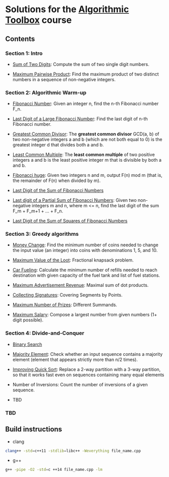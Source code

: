 
# Solutions for the [Algorithmic Toolbox](https://www.coursera.org/learn/algorithmic-toolbox) course

## Contents

### Section 1: Intro

* [Sum of Two Digits](https://github.com/olpotkin/ds_and_algos_modern_cpp/blob/master/algorithmic-toolbox/week1/1_sum_of_two_digits/APlusB.cpp):
   Compute the sum of two single digit numbers.

* [Maximum Pairwise Product](https://github.com/olpotkin/ds_and_algos_modern_cpp/blob/master/algorithmic-toolbox/week1/2_maximum_pairwise_product/max_pairwise_product.cpp):
   Find the maximum product of two distinct numbers in a sequence of non-negative integers.

### Section 2: Algorithmic Warm-up

* [Fibonacci Number](https://github.com/olpotkin/ds_and_algos_modern_cpp/blob/master/algorithmic-toolbox/week2/1_fibonacci_number/fibonacci.cpp):
   Given an integer n, find the n-th Fibonacci number F_n.

* [Last Digit of a Large Fibonacci Number](https://github.com/olpotkin/ds_and_algos_modern_cpp/blob/master/algorithmic-toolbox/week2/2_last_digit_of_fibonacci_number/fibonacci_last_digit.cpp):
   Find the last digit of n-th Fibonacci number.

* [Greatest Common Divisor](https://github.com/olpotkin/ds_and_algos_modern_cpp/blob/master/algorithmic-toolbox/week2/3_greatest_common_divisor/gcd.cpp):
   The **greatest common divisor** GCD(a, b) of two non-negative integers a and b (which are not both equal to 0) is the greatest integer d that divides both a and b.

* [Least Common Multiple](https://github.com/olpotkin/ds_and_algos_modern_cpp/blob/master/algorithmic-toolbox/week2/4_least_common_multiple/lcm.cpp):
   The **least common multiple** of two positive integers a and b is the least positive integer m that is divisible by both a and b.

* [Fibonacci huge](https://github.com/olpotkin/ds_and_algos_modern_cpp/blob/master/algorithmic-toolbox/week2/5_fibonacci_number_again/fibonacci_huge.cpp):
   Given two integers n and m, output F(n) mod m (that is, the remainder of F(n) when divided by m).

* [Last Digit of the Sum of Fibonacci Numbers](https://github.com/olpotkin/ds_and_algos_modern_cpp/blob/master/algorithmic-toolbox/week2/6_last_digit_of_the_sum_of_fibonacci_numbers/fibonacci_sum_last_digit.cpp)

* [Last digit of a Partial Sum of Fibonacci Numbers](https://github.com/olpotkin/ds_and_algos_modern_cpp/blob/master/algorithmic-toolbox/week2/7_last_digit_of_the_fibonacci_partial_sum/fibonacci_partial_sum.cpp):
   Given two non-negative integers m and n, where m <= n, find the last digit of the sum F_m + F_m+1 + ... + F_n.

* [Last Digit of the Sum of Squares of Fibonacci Numbers](https://github.com/olpotkin/ds_and_algos_modern_cpp/blob/master/algorithmic-toolbox/week2/8_last_digit_of_the_sum_of_squares_of_fibonacci_numbers/fibonacci_sum_squares.cpp)

### Section 3: Greedy algorithms

* [Money Change](https://github.com/olpotkin/ds_and_algos_modern_cpp/blob/master/algorithmic-toolbox/week3/1_money_change/change.cpp):
   Find the minimum number of coins needed to change the input value (an integer) into coins with denominations 1, 5, and 10.

* [Maximum Value of the Loot](https://github.com/olpotkin/ds_and_algos_modern_cpp/blob/master/algorithmic-toolbox/week3/2_maximum_value_of_the_loot/fractional_knapsack.cpp):
   Fractional knapsack problem.

* [Car Fueling](https://github.com/olpotkin/ds_and_algos_modern_cpp/blob/master/algorithmic-toolbox/week3/3_car_fueling/car_fueling.cpp):
   Calculate the minimum number of refills needed to reach destination with given capacity of the fuel tank and list of fuel stations.

* [Maximum Advertisement Revenue](https://github.com/olpotkin/ds_and_algos_modern_cpp/blob/master/algorithmic-toolbox/week3/4_maximum_advertisement_revenue/dot_product.cpp):
   Maximal sum of dot products.

* [Collecting Signatures](https://github.com/olpotkin/ds_and_algos_modern_cpp/blob/master/algorithmic-toolbox/week3/5_collecting_signatures/covering_segments.cpp):
   Covering Segments by Points.

* [Maximum Number of Prizes](https://github.com/olpotkin/ds_and_algos_modern_cpp/blob/master/algorithmic-toolbox/week3/6_maximum_number_of_prizes/different_summands.cpp):
   Different Summands.

* [Maximum Salary](https://github.com/olpotkin/ds_and_algos_modern_cpp/blob/master/algorithmic-toolbox/week3/7_maximum_salary/largest_number.cpp):
   Compose a largest number from given numbers (1+ digit possible).

### Section 4: Divide-and-Conquer

* [Binary Search](https://github.com/olpotkin/ds_and_algos_modern_cpp/blob/master/algorithmic-toolbox/week4/1_binary_search/binary_search.cpp)

* [Majority Element](https://github.com/olpotkin/ds_and_algos_modern_cpp/blob/master/algorithmic-toolbox/week4/2_majority_element/majority_element.cpp):
   Check whether an input sequence contains a majority element (element that appears strictly more than n/2 times).

* [Improving Quick Sort](https://github.com/olpotkin/ds_and_algos_modern_cpp/blob/master/algorithmic-toolbox/week4/3_improving_quicksort/sorting.cpp):
   Replace a 2-way partition with a 3-way partition, so that it works fast even on sequences containing many equal elements

* Number of Inversions:
   Count the number of inversions of a given sequence.

* TBD

### TBD

## Build instructions

* clang

```bash
clang++ -std=c++11 -stdlib=libc++ -Weverything file_name.cpp
```

* g++

```bash
g++ -pipe -O2 -std=c ++14 file_name.cpp -lm
```
